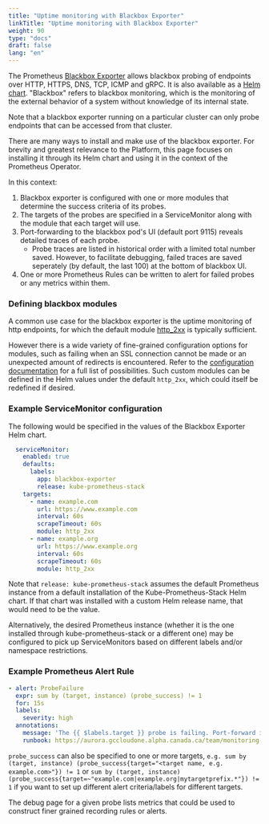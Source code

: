 ```yaml
---
title: "Uptime monitoring with Blackbox Exporter"
linkTitle: "Uptime monitoring with Blackbox Exporter"
weight: 90
type: "docs"
draft: false
lang: "en"
---
```


The Prometheus [Blackbox Exporter](https://github.com/prometheus/blackbox_exporter) allows blackbox probing of endpoints over HTTP, HTTPS, DNS, TCP, ICMP and gRPC. It is also available as a [Helm chart](https://github.com/prometheus-community/helm-charts/tree/main/charts/prometheus-blackbox-exporter). "Blackbox" refers to blackbox monitoring, which is the monitoring of the external behavior of a system without knowledge of its internal state.

Note that a blackbox exporter running on a particular cluster can only probe endpoints that can be accessed from that cluster.

There are many ways to install and make use of the blackbox exporter. For brevity and greatest relevance to the Platform, this page focuses on installing it through its Helm chart and using it in the context of the Prometheus Operator.

In this context:
1. Blackbox exporter is configured with one or more modules that determine the success criteria of its probes.
1. The targets of the probes are specified in a ServiceMonitor along with the module that each target will use.
1. Port-forwarding to the blackbox pod's UI (default port 9115) reveals detailed traces of each probe.
    - Probe traces are listed in historical order with a limited total number saved. However, to facilitate debugging, failed traces are saved seperately (by default, the last 100) at the bottom of blackbox UI.
1. One or more Prometheus Rules can be written to alert for failed probes or any metrics within them.

### Defining blackbox modules

A common use case for the blackbox exporter is the uptime monitoring of http endpoints, for which the default module [http_2xx](https://github.com/prometheus-community/helm-charts/blob/prometheus-blackbox-exporter-5.6.0/charts/prometheus-blackbox-exporter/values.yaml#L112-L120) is typically sufficient.

However there is a wide variety of fine-grained configuration options for modules, such as failing when an SSL connection cannot be made or an unexpected amount of redirects is encountered. Refer to the [configuration documentation](https://github.com/prometheus/blackbox_exporter/blob/master/CONFIGURATION.md) for a full list of possibilities. Such custom modules can be defined in the Helm values under the default `http_2xx`, which could itself be redefined if desired.

### Example ServiceMonitor configuration

The following would be specified in the values of the Blackbox Exporter Helm chart.

```yaml
  serviceMonitor:
    enabled: true
    defaults:
      labels:
        app: blackbox-exporter
        release: kube-prometheus-stack
    targets:
      - name: example.com
        url: https://www.example.com
        interval: 60s
        scrapeTimeout: 60s
        module: http_2xx
      - name: example.org
        url: https://www.example.org
        interval: 60s
        scrapeTimeout: 60s
        module: http_2xx
```

Note that `release: kube-prometheus-stack` assumes the default Prometheus instance from a default installation of the Kube-Prometheus-Stack Helm chart. If that chart was installed with a custom Helm release name, that would need to be the value.

Alternatively, the desired Prometheus instance (whether it is the one installed through kube-prometheus-stack or a different one) may be configured to pick up ServiceMonitors based on different labels and/or namespace restrictions.

### Example Prometheus Alert Rule

```yaml
- alert: ProbeFailure
  expr: sum by (target, instance) (probe_success) != 1
  for: 15s
  labels:
    severity: high
  annotations:
    message: 'The {{ $labels.target }} probe is failing. Port-forward into 9115 on the blackbox pod in your namespace for {{ $labels.instance }} debug information. Scroll to the bottom for older failures.'
    runbook: https://aurora.gccloudone.alpha.canada.ca/team/monitoring-surveillance/prometheus/cluster-alert-runbooks/probe-failure/
```

`probe_success` can also be specified to one or more targets, `e.g. sum by (target, instance) (probe_success{target="<target name, e.g. example.com>"}) != 1` or `sum by (target, instance) (probe_success{target=~"example.com|example.org|mytargetprefix.*"}) != 1` if you want to set up different alert criteria/labels for different targets.

The debug page for a given probe lists metrics that could be used to construct finer grained recording rules or alerts.
